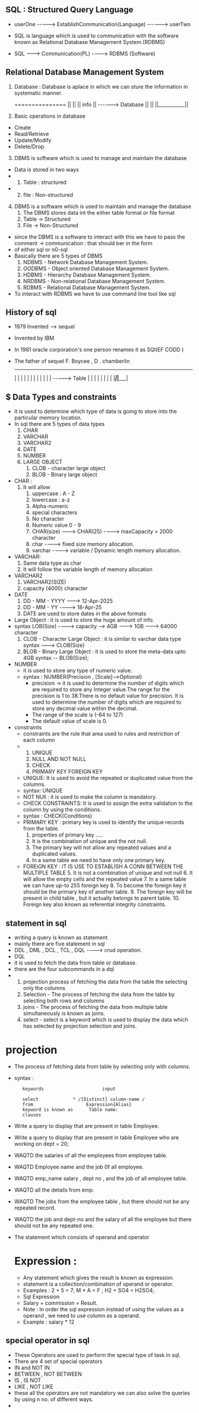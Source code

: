 
## SQL : Structured Query Language

- userOne  ----->  EstablishCommunication(Language)  ------>  userTwo

- SQL is language which is used to communication with the software known as Relational 
  Database Management System.(RDBMS)

- SQL   --->   Communication(PL)   ---->  RDBMS (Software)

## Relational Database Management System

1. Database : Database is aplace in  which we can sture the information in systematic manner.


    ===============
    ||           ||
    ||  info     ||   ------> Database
    ||           ||
    ||___________||

2. Basic operations in database
  - Create
  - Read/Retrieve
  - Update/Modify
  - Delete/Drop

3. DBMS is software which is used to manage  and maintain the database
 - Data is stored in two ways
 - 1. Table : structured
 - 2. file : Non-structured   

4. DBMS is a software which is used to maintain and manage the database
   1. The DBMS stores data int the either table format or file format 
   2. Table -> Structured
   3. File -> Non-Structured
- since the DBMS is a software to interact with this we have to pass the comment -> communication : that should ber in the form 
- of either sql or n0-sql
- Basically there are 5 types of DBMS
  1. NDBMS - Network Database Management System.
  2. OODBMS - Object oriented Database Management System.
  3. HDBMS - Hierarchy Database Management System.
  4. NRDBMS - Non-relational Database Management System.
  5. RDBMS - Relational Database Management System.
-  To interact with RDBMS we have to use command line tool like sql

## History of sql
  - 1979 Invented --> sequel
  - Invented by IBM
  - In 1981 oracle corporation's one person renames it as SQl(EF CODD ) 
  - The father of sequel F. Boycee , D . chamberlin


    _________________________
    |     |         |       |
    |     |         |       |
    |     |         |       |  -----> Table
    |     |         |       |
    |     |         |       |
    |_____|_________|_______|


## $ Data Types and constraints
   - it is used to determine which type of data is going to store into the particular memory location.
   - In sql there are 5 types of data types
     1. CHAR
     2. VARCHAR
     3. VARCHAR2
     4. DATE
     5. NUMBER
     6. LARGE OBJECT 
        1. CLOB - character large object
        2. BLOB - Binary large object
   - CHAR : 
       1. It will allow
          1. uppercase : A - Z
          2. lowercase : a-z
          3. Alpha-numeric
          4. special characters
          5. No character
          6. Numeric value 0 - 9 
          7. CHAR(size) ---> CHAR(25) ----> maxCapacity = 2000 character
          8. char ----> fixed size memory allocation.
          9. varchar ----> variable / Dynamic length memory allocation.
   - VARCHAR:
      1. Same data type as char
      2. It will follow the variable length of memory allocation
   - VARCHAR2
      1. VARCHAR2(SIZE)
      2. capacity (4000) character
   - DATE 
      1. DD - MM - YYYY ---> 12-Apr-2025
      2. DD - MM - YY   ----> 18-Apr-25
      3. DATE are used to store dates in the above formats
   - Large Object : it is used to store the huge amount of info.
   - syntax LOB(Size) ----> capacity --> 4GB ---> 1GB ---> 64000 character
      1. CLOB - Character Large Object : it is similar to varchar data type syntax ---> CLOB(Size)
      2. BLOB - Binary Large Object : it is used to store the meta-data upto 4GB syntax -- BLOB(Size); 
   - NUMBER
      - it is used to store any type of numeric value.
      - syntax : NUMBER(Precision , [Scale]-->Optional)
        - precision -> it is used to determine the number of digits which are required
          to store any Integer value.The range for the precision is 1 to 38.There is no default
          value for precision. It is used to determine the number of digits which are required to store any decimal value within the decimal.
        - The range of the scale is (-84 to 127)
        - The default value of scale is 0.
   - constraints 
        - constraints are the rule that area used to rules and restriction of each column
        - 1. UNIQUE
          2. NULL AND NOT NULL
          3. CHECK
          4. PRIMARY KEY FOREIGN KEY
      -  UNIQUE: It is used to avoid the repeated or duplicated value from the columns.
      - syntax: UNIQUE
      - NOT NUll : it is used to make the column is mandatory.
      - CHECK CONSTRAINTS: It is used to assign the extra validation to the column by using the conditions.
      - syntax : CHECK(Conditions)
      - PRIMARY KEY : primary key is used to identify the unique records from the table.
        1. properties of primary key .....
        2. It is the combination of unique and the not null.
        3. The primary key will not allow any repeated values and a duplicated values.
        4. In a same table we need to have only one primary key.
     - FOREiGN KEY : IT IS USE TO ESTABLISH A CONN BETWEEN THE MULTIPLE TABLE
        5. It is not a combination of unique and not null
        6. It will allow the empty cells and the repeated value
        7. In a same table we can have up-to 255 foreign key
        8. To become the foreign key it should be the primary key of another table.
        9. The foreign key will be present in child table , but it actually belongs to parent table.
        10. Foreign key also known as referential integrity constraints.
   

## statement in sql
- writing a query is known as statement
- mainly there are five statement in sql
- DDL , DML , DCL , TCL , DQL ----> crud operation.
- DQL 
- it is used to fetch the data from table or database.
- there are the four subcommands in a dql
- 1. projection process of fetching the data from the table the selecting only the columns
  3. Selection - The process of fetching the data from the table by selecting both rows and columns
  4. joins - The process of fetching the data from multiple table simultaneously is known as joins.
  5. select - select is a keyword which is used to display the data which has selected by projection selection and joins.

# projection 
- The process of fetching data from table by selecting only with columns.
- syntax : 

         keywords                      input
         
         select             * /[Distinct] column-name /
         from                    Expression{Alias}
         keyword is known as      Table name:
         clauses

- Write a query to display that are present in table Employee.
- Write a query to display that are present in table Employee who are working on dept = 20;
- WAQTD the salaries of all the employees from employee table.
- WAQTD Employee name and the job 0f all employee.
- WAQTD emp_name salary , dept no , and the job of all employee table.
- WAQTD all the details from emp.
- WAQTD The jobs from the employee table , but there should not be any repeated record.
- WAQTD the job and dept-no and the salary of all the employee but there should not be any repeated one.
- The statement which consists of operand and operator


  # Expression : 
   - Any statement which gives the result is known as expression.
   - statement is a collection/combination of operand or operator.
   - Examples : 2 + 5 = 7;  M * A = F ; H2 + SO4 = H2SO4; 
   - Sql Expression
   - Salary + commission =  Result.
   - Note : In order the sql expression instead of using the values as a operand , we need to use
     column as a operand.
   - Example : salary * 12 






## special operator in sql
   - These Operators are used to perform the special type of task in sql.
   - There are 4 set of special operators
   - IN and NOT IN
   - BETWEEN , NOT BETWEEN
   - IS , IS NOT
   - LIKE ,  NOT LIKE
   - these all the operators are not mandatory we can also solve the queries by using n no. of different
     ways.
   - 
